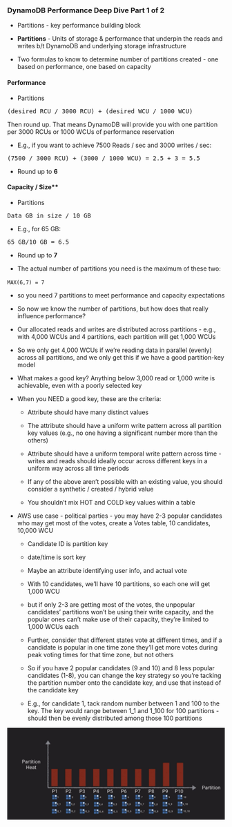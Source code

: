 ### DynamoDB Performance Deep Dive Part 1 of 2

* Partitions - key performance building block

* **Partitions** - Units of storage & performance that underpin the reads and writes b/t DynamoDB and underlying storage infrastructure

* Two formulas to know to determine number of partitions created - one based on performance, one based on capacity


#### Performance

* Partitions
<pre>
(desired RCU / 3000 RCU) + (desired WCU / 1000 WCU)
</pre>
Then round up.  That means DynamoDB will provide you with one partition per 3000 RCUs or 1000 WCUs of performance reservation

* E.g., if you want to achieve 7500 Reads / sec and 3000 writes / sec:

<pre>(7500 / 3000 RCU) + (3000 / 1000 WCU) = 2.5 + 3 = 5.5</pre>

* Round up to **6**

#### Capacity / Size**

* Partitions 

<pre>Data GB in size / 10 GB</pre>

* E.g., for 65 GB:

<pre>65 GB/10 GB = 6.5</pre>

* Round up to **7**

* The actual number of partitions you need is the maximum of these two:

`MAX(6,7) = 7`

* so you need 7 partitions to meet performance and capacity expectations

* So now we know the number of partitions, but how does that really influence performance?

* Our allocated reads and writes are distributed across partitions - e.g., with 4,000 WCUs and 4 partitions, each partition will get 1,000 WCUs

* So we only get 4,000 WCUs if we’re reading data in parallel (evenly) across all partitions, and we only get this if we have a good partition-key model

* What makes a good key?  Anything below 3,000 read or 1,000 write is achievable, even with a poorly selected key

* When you NEED a good key, these are the criteria:

    * Attribute should have many distinct values

    * The attribute should have a uniform write pattern across all partition key values (e.g., no one having a significant number more than the others)

    * Attribute should have a uniform temporal write pattern across time - writes and reads should ideally occur across different keys in a uniform way across all time periods

    * If any of the above aren’t possible with an existing value, you should consider a synthetic / created / hybrid value

    * You shouldn’t mix HOT and COLD key values within a table

* AWS use case - political parties - you may have 2-3 popular candidates who may get most of the votes, create a Votes table,  10 candidates, 10,000 WCU

    * Candidate ID is partition key

    * date/time is sort key

    * Maybe an attribute identifying user info, and actual vote

    * With 10 candidates, we’ll have 10 partitions, so each one will get 1,000 WCU

    * but if only 2-3 are getting most of the votes, the unpopular candidates’ partitions won’t be using their write capacity, and the popular ones can’t make use of their capacity, they’re limited to 1,000 WCUs each

    * Further, consider that different states vote at different times, and if a candidate is popular in one time zone they’ll get more votes during peak voting times for that time zone, but not others

    * So if you have 2 popular candidates (9 and 10) and 8 less popular candidates (1-8), you can change the key strategy so you’re tacking the partition number onto the candidate key, and use that instead of the candidate key
    
    * E.g., for candidate 1, tack random number between 1 and 100 to the key.  The key would range between 1_1 and 1_100 for 100 partitions - should then be evenly distributed among those 100 partitions

![image alt text](../images/domain2_2.png)
